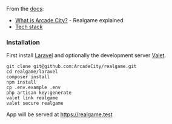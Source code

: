 
From the [docs](https://github.com/ArcadeCity/docs):

* [What is Arcade City?](https://github.com/ArcadeCity/docs/wiki/What-is-Arcade-City%3F) - Realgame explained
* [Tech stack](https://github.com/ArcadeCity/docs/wiki/Tech-stack)

### Installation

First install [Laravel](https://laravel.com/docs/5.8/valet) and optionally the development server [Valet](https://laravel.com/docs/5.8/valet).

```
git clone git@github.com:ArcadeCity/realgame.git
cd realgame/laravel
composer install
npm install
cp .env.example .env
php artisan key:generate
valet link realgame
valet secure realgame
```

App will be served at https://realgame.test
